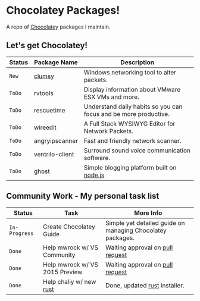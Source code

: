 # Chocolatey Packages!
A repo of [Chocolatey] packages I maintain.

## Let's get Chocolatey!
| Status | Package Name                    | Description                                                          |
|--------|---------------------------------|----------------------------------------------------------------------|
|  `New` | [clumsy]                        | Windows networking tool to alter packets.                            |
| `ToDo` | rvtools                         | Display information about VMware ESX VMs and more.                   |
| `ToDo` | rescuetime                      | Understand daily habits so you can focus and be more productive.     |
| `ToDo` | wireedit                        | A Full Stack WYSIWYG Editor for Network Packets.                     |
| `ToDo` | angryipscanner                  | Fast and friendly network scanner.                                   |
| `ToDo` | ventrilo-client                 | Surround sound voice communication software.                         |
| `ToDo` | ghost                           | Simple blogging platform built on [node.js]                          |


## Community Work - My personal task list
| Status        | Task                            | More Info                                                            |
|---------------|---------------------------------|----------------------------------------------------------------------|
| `In-Progress` | Create Chocolatey Guide         | Simple yet detailed guide on managing Chocolatey packages.           |
| `Done`        | Help mwrock w/ VS Community     | Waiting approval on [pull request]                                   |
| `Done`        | Help mwrock w/ VS 2015 Preview  | Waiting approval on [pull request]                                   |
| `Done`        | Help chaliy w/ new [rust]       | Done, updated [rust] installer.                                      |

<!-- Links -->

[Chocolatey]: https://chocolatey.org/
[clumsy]: https://chocolatey.org/packages/clumsy
[rust]: https://chocolatey.org/packages/rust
[pull request]: https://github.com/mwrock/Chocolatey-Packages/pull/23
[node.js]: http://nodejs.org/
